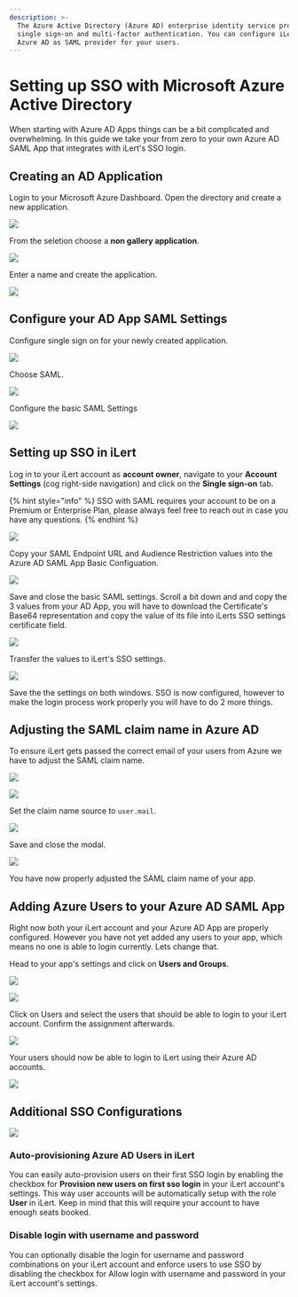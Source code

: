 ```yaml
---
description: >-
  The Azure Active Directory (Azure AD) enterprise identity service provides
  single sign-on and multi-factor authentication. You can configure iLert to use
  Azure AD as SAML provider for your users.
---
```


# Setting up SSO with Microsoft Azure Active Directory

When starting with Azure AD Apps things can be a bit complicated and overwhelming. In this guide we take your from zero to your own Azure AD SAML App that integrates with iLert's SSO login.

## Creating an AD Application

Login to your Microsoft Azure Dashboard. Open the directory and create a new application.

![](../.gitbook/assets/meet_google_com_is_sharing_your_screen__and_add_your_own_application_-_microsoft_azure.png)

From the seletion choose a **non gallery application**.

![](../.gitbook/assets/add_your_own_application_-_microsoft_azure.png)

Enter a name and create the application.

![](../.gitbook/assets/add_your_own_application_-_microsoft_azure-1-.png)

## Configure your AD App SAML Settings

Configure single sign on for your newly created application.

![](../.gitbook/assets/ilert_sso___overview_-_microsoft_azure.png)

Choose SAML.

![](../.gitbook/assets/ilert_sso___single_sign-on_-_microsoft_azure.png)

Configure the basic SAML Settings

![](../.gitbook/assets/ilert_sso___single_sign-on_-_microsoft_azure-1-.png)

## Setting up SSO in iLert

Log in to your iLert account as **account owner**, navigate to your **Account Settings** \(cog right-side navigation\) and click on the **Single sign-on** tab.

{% hint style="info" %}
SSO with SAML requires your account to be on a Premium or Enterprise Plan, please always feel free to reach out in case you have any questions.
{% endhint %}

![](../.gitbook/assets/ilert.png)

Copy your SAML Endpoint URL and Audience Restriction values into the Azure AD SAML App Basic Configuation.

![](../.gitbook/assets/basic_saml_configuration_-_microsoft_azure.png)

Save and close the basic SAML settings. Scroll a bit down and and copy the 3 values from your AD App, you will have to download the Certificate's Base64 representation and copy the value of its file into iLerts SSO settings certificate field.

![](../.gitbook/assets/ilert_sso___single_sign-on_-_microsoft_azure-2-.png)

Transfer the values to iLert's SSO settings.

![](../.gitbook/assets/ilert-1-.png)

Save the the settings on both windows. SSO is now configured, however to make the login process work properly you will have to do 2 more things.

## Adjusting the SAML claim name in Azure AD

To ensure iLert gets passed the correct email of your users from Azure we have to adjust the SAML claim name.

![](../.gitbook/assets/ilert_sso___single_sign-on_-_microsoft_azure-copy.png)

![](../.gitbook/assets/user_attributes___claims_-_microsoft_azure.png)

Set the claim name source to `user.mail`.

![](../.gitbook/assets/manage_claim_-_microsoft_azure.png)

Save and close the modal.

![](../.gitbook/assets/ilert_sso___single_sign-on_-_microsoft_azure-1-copy.png)

You have now properly adjusted the SAML claim name of your app.

## Adding Azure Users to your Azure AD SAML App

Right now both your iLert account and your Azure AD App are properly configured. However you have not yet added any users to your app, which means no one is able to login currently. Lets change that.

Head to your app's settings and click on **Users and Groups**.

![](../.gitbook/assets/ilert_sso___users_and_groups_-_microsoft_azure.png)

![](../.gitbook/assets/users_-_microsoft_azure.png)

Click on Users and select the users that should be able to login to your iLert account. Confirm the assignment afterwards.

![](../.gitbook/assets/add_assignment_-_microsoft_azure.png)

Your users should now be able to login to iLert using their Azure AD accounts.

![](../.gitbook/assets/screenshot-2020-06-17-at-13.55.33.png)

## Additional SSO Configurations

![](../.gitbook/assets/screenshot-2020-06-17-at-13.58.03.png)

### Auto-provisioning Azure AD Users in iLert

You can easily auto-provision users on their first SSO login by enabling the checkbox for **Provision new users on first sso login** in your iLert account's settings. This way user accounts will be automatically setup with the role **User** in iLert. Keep in mind that this will require your account to have enough seats booked.

### Disable login with username and password

You can optionally disable the login for username and password combinations on your iLert account and enforce users to use SSO by disabling the checkbox for Allow login with username and password in your iLert account's settings.



